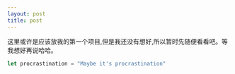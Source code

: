 ```yaml
---
layout: post
title: post
---
```


这里或许是应该放我的第一个项目,但是我还没有想好,所以暂时先随便看看吧。等我想好再说哈哈。

```javascript
let procrastination = "Maybe it's procrastination"

```
